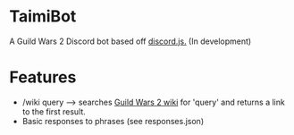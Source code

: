 TaimiBot
========
A Guild Wars 2 Discord bot based off [discord.js.](https://github.com/hydrabolt/discord.js)
(In development)

Features
========
- /wiki query --> searches [Guild Wars 2 wiki](https://wiki.guildwars2.com/wiki/Main_Page) for 'query' and returns a link to the first result.
- Basic responses to phrases (see responses.json)
